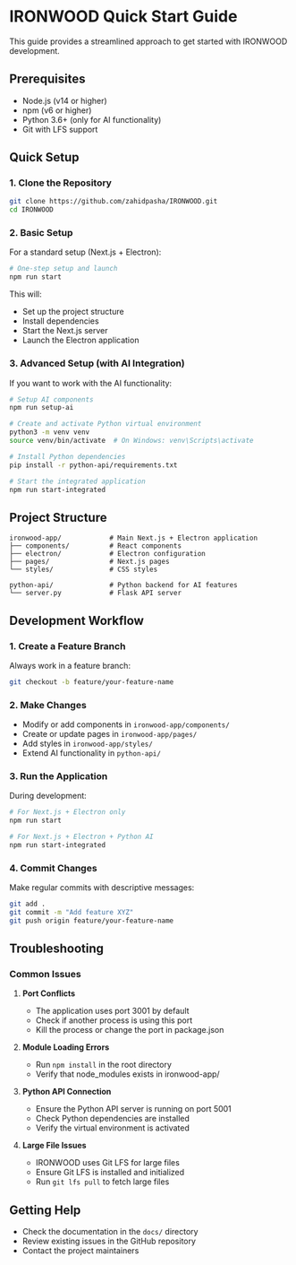 # IRONWOOD Quick Start Guide

This guide provides a streamlined approach to get started with IRONWOOD development.

## Prerequisites

- Node.js (v14 or higher)
- npm (v6 or higher)
- Python 3.6+ (only for AI functionality)
- Git with LFS support

## Quick Setup

### 1. Clone the Repository

```bash
git clone https://github.com/zahidpasha/IRONWOOD.git
cd IRONWOOD
```

### 2. Basic Setup

For a standard setup (Next.js + Electron):

```bash
# One-step setup and launch
npm run start
```

This will:
- Set up the project structure
- Install dependencies
- Start the Next.js server
- Launch the Electron application

### 3. Advanced Setup (with AI Integration)

If you want to work with the AI functionality:

```bash
# Setup AI components
npm run setup-ai

# Create and activate Python virtual environment
python3 -m venv venv
source venv/bin/activate  # On Windows: venv\Scripts\activate

# Install Python dependencies
pip install -r python-api/requirements.txt

# Start the integrated application
npm run start-integrated
```

## Project Structure

```
ironwood-app/            # Main Next.js + Electron application
├── components/          # React components
├── electron/            # Electron configuration
├── pages/               # Next.js pages
└── styles/              # CSS styles

python-api/              # Python backend for AI features
└── server.py            # Flask API server
```

## Development Workflow

### 1. Create a Feature Branch

Always work in a feature branch:

```bash
git checkout -b feature/your-feature-name
```

### 2. Make Changes

- Modify or add components in `ironwood-app/components/`
- Create or update pages in `ironwood-app/pages/`
- Add styles in `ironwood-app/styles/`
- Extend AI functionality in `python-api/`

### 3. Run the Application

During development:

```bash
# For Next.js + Electron only
npm run start

# For Next.js + Electron + Python AI
npm run start-integrated
```

### 4. Commit Changes

Make regular commits with descriptive messages:

```bash
git add .
git commit -m "Add feature XYZ"
git push origin feature/your-feature-name
```

## Troubleshooting

### Common Issues

1. **Port Conflicts**
   - The application uses port 3001 by default
   - Check if another process is using this port
   - Kill the process or change the port in package.json

2. **Module Loading Errors**
   - Run `npm install` in the root directory
   - Verify that node_modules exists in ironwood-app/

3. **Python API Connection**
   - Ensure the Python API server is running on port 5001
   - Check Python dependencies are installed
   - Verify the virtual environment is activated

4. **Large File Issues**
   - IRONWOOD uses Git LFS for large files
   - Ensure Git LFS is installed and initialized
   - Run `git lfs pull` to fetch large files

## Getting Help

- Check the documentation in the `docs/` directory
- Review existing issues in the GitHub repository
- Contact the project maintainers 